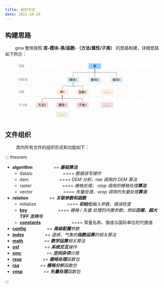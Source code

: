 ```yaml
---
title: 组织方式
date: 2021-10-29
---
```


## 构建思路

&emsp;&emsp; gma 整体按照 **库-模块-类/函数-（方法/属性/子类）** 的思路构建，详细思路如下所示：

<svg id="图层_1" data-name="图层 1" xmlns="http://www.w3.org/2000/svg" viewBox="0 0 776.87 297.86" width="100%" height="100%">
	<defs>
		<style>.cls-1{fill:#9cf;}.cls-2{isolation:isolate;}.cls-10,.cls-2{font-size:14.39px;font-family:MicrosoftYaHei, Microsoft YaHei;}.cls-3{fill:#dbeef3;}.cls-4{fill:#fcebdd;}.cls-5{fill:#f2dcda;}.cls-6,.cls-8,.cls-9{fill:none;}.cls-6{stroke:#000;stroke-linecap:round;stroke-linejoin:round;stroke-width:0.75px;}.cls-7{fill:#ebf1df;}.cls-8,.cls-9{stroke:#d3d3d3;stroke-miterlimit:10;}.cls-9{stroke-dasharray:12.16 12.16;}.cls-10{fill:gray;}</style>
	</defs>
	<g id="shape1-1">
		<rect class="cls-1" x="419.35" y="10.72" width="61.71" height="28.32"/>
		<text class="cls-2" transform="translate(442.37 29.19) scale(1.09 1)">库</text>
	</g>
	<g id="shape2-4">
		<rect class="cls-3" x="310.33" y="79.63" width="61.71" height="28.32"/>
		<text class="cls-2" transform="translate(321.59 98.11) scale(1.09 1)">模块1</text>
	</g>
	<g id="shape3-7">
		<rect class="cls-3" x="419.35" y="79.63" width="61.71" height="28.32"/>
		<text class="cls-2" transform="translate(430.61 98.11) scale(1.09 1)">模块2</text>
	</g>
	<g id="shape4-10">
		<rect class="cls-3" x="528.37" y="79.63" width="61.71" height="28.32"/>
		<text class="cls-2" transform="translate(539.63 98.11) scale(1.09 1)">模块3</text>
	</g>
	<g id="shape5-13">
		<rect class="cls-4" x="256.07" y="141" width="61.71" height="28.32"/>
		<text class="cls-2" transform="translate(275.17 159.47) scale(1.09 1)">类1</text>
	</g>
	<g id="shape7-16">
		<rect class="cls-4" x="357.64" y="141.32" width="61.71" height="28.32"/>
		<text class="cls-2" transform="translate(368.9 159.8) scale(1.09 1)">函数1</text>
	</g>
	<g id="shape9-19">
		<rect class="cls-5" x="154.5" y="206.14" width="61.71" height="28.32"/>
		<text class="cls-2" transform="translate(165.76 224.61) scale(1.09 1)">方法1</text>
	</g>
	<g id="shape10-22">
		<rect class="cls-5" x="256.07" y="206.14" width="61.71" height="28.32"/>
		<text class="cls-2" transform="translate(267.33 224.61) scale(1.09 1)">属性1</text>
	</g>
	<g id="shape11-25">
		<rect class="cls-5" x="357.64" y="206.14" width="61.71" height="28.32"/>
		<text class="cls-2" transform="translate(368.9 224.61) scale(1.09 1)">子类1</text>
	</g>
	<g id="shape12-28">
		<path class="cls-6" d="M450.21,39V79.63"/>
	</g>
	<g id="shape13-31">
		<path class="cls-6" d="M450.21,39V56.6h-109v23"/>
	</g>
	<g id="shape14-34">
		<path class="cls-6" d="M450.21,39V56.5h109V79.63"/>
	</g>
	<g id="shape15-37">
		<path class="cls-6" d="M341.19,108v17H286.93v16"/>
	</g>
	<g id="shape16-40">
		<path class="cls-6" d="M341.19,108v16.75H388.5v16.61"/>
	</g>
	<g id="shape17-43">
		<path class="cls-6" d="M286.92,169.32v36.82"/>
	</g>
	<g id="shape18-46">
		<path class="cls-6" d="M286.92,169.32v18H185.35v18.81"/>
	</g>
	<g id="shape19-49">
		<path class="cls-6" d="M286.92,169.32v17.91H388.5v18.91"/>
	</g>
	<g id="shape22-52">
		<rect class="cls-4" x="481.06" y="141" width="61.71" height="28.32"/>
		<text class="cls-2" transform="translate(496.24 159.47) scale(1.09 1)">……</text>
	</g>
	<g id="shape23-55">
		<rect class="cls-7" x="256.07" y="253.78" width="61.71" height="28.32"/>
		<text class="cls-2" transform="translate(271.25 272.26) scale(1.09 1)">……</text>
	</g>
	<g id="shape24-58">
		<rect class="cls-5" x="481.06" y="206.14" width="61.71" height="28.32"/>
		<text class="cls-2" transform="translate(496.24 224.61) scale(1.09 1)">……</text>
	</g>
	<line class="cls-8" x1="29.69" y1="50.04" x2="35.69" y2="50.04"/>
	<line class="cls-9" x1="47.85" y1="50.04" x2="722.93" y2="50.04"/>
	<line class="cls-8" x1="729.01" y1="50.04" x2="735.01" y2="50.04"/>
	<line class="cls-8" x1="29.69" y1="118.09" x2="35.69" y2="118.09"/>
	<line class="cls-9" x1="47.85" y1="118.09" x2="722.93" y2="118.09"/>
	<line class="cls-8" x1="729.01" y1="118.09" x2="735.01" y2="118.09"/>
	<line class="cls-8" x1="29.69" y1="177.25" x2="35.69" y2="177.25"/>
	<line class="cls-9" x1="47.85" y1="177.25" x2="722.93" y2="177.25"/>
	<line class="cls-8" x1="729.01" y1="177.25" x2="735.01" y2="177.25"/>
	<line class="cls-8" x1="29.69" y1="245" x2="35.69" y2="245"/>
	<line class="cls-9" x1="47.85" y1="245" x2="722.93" y2="245"/>
	<line class="cls-8" x1="729.01" y1="245" x2="735.01" y2="245"/>
	<text class="cls-10" transform="translate(65.75 28.88) scale(1.09 1)">顶层</text>
	<text class="cls-10" transform="translate(65.75 97.79) scale(1.09 1)">功能组</text>
	<text class="cls-10" transform="translate(65.75 159.16) scale(1.09 1)">功能</text>
	<text class="cls-10" transform="translate(65.75 224.3) scale(1.09 1)">子功能</text>
</svg>

## 文件组织

&emsp; &emsp; 库内所有文件的组织形式和功能如下：

::: theorem 

- **algorithm** *&emsp;&emsp; &emsp;&emsp; == **基础算法***
	* dataio *&emsp;&emsp; &emsp;&emsp; &emsp;&emsp; ==== 数据读写操作*
	* dem *&emsp;&emsp; &emsp;&emsp; &emsp;&emsp; ==== DEM 分析，raa 调用的 DEM 算法*
	* raster *&emsp;&emsp; &emsp;&emsp; &emsp;&emsp; ==== 栅格处理， rasp 调用的栅格处理**算法*** 
	* vector *&emsp;&emsp; &emsp;&emsp; &emsp;&emsp; ==== 矢量处理，vesp 调用的矢量处理**算法***
- **relation** *&emsp;&emsp; &emsp;&emsp; ==  **关联参数和函数***
	* initialize *&emsp;&emsp; &emsp;&emsp; &emsp;&emsp; ==== **初始化**输入参数，错误检查*
	* [**key**](Default.html#默认参数) *&emsp;&emsp; &emsp;&emsp; &emsp;&emsp; ==== 栅格 / 矢量 处理的内置参数，例如**压缩**，**超大 TIFF 支持**等*
	* [**constants**](Default.html#常量单位) &emsp;&emsp; &emsp;&emsp; &emsp;&emsp; ==== 常量名称、值或与国际单位的代换值
- [**config**](Function.html#高级配置) *&emsp;&emsp; &emsp;&emsp; == **高级配置**参数*
- [**index**](Function.html#指数运算) *&emsp;&emsp; &emsp;&emsp; == 遥感、气象的**指数运算**的相关算法*
- [**math**](Function.html#数学运算) *&emsp;&emsp; &emsp;&emsp; == **数学运算**相关算法*
- [**osf**](Function.html#系统交互) *&emsp;&emsp;&emsp; &emsp;&emsp; == **系统交互**操作*
- [**smc**](Function.html#空间杂项) *&emsp;&emsp;&emsp; &emsp;&emsp; == **空间杂项**计算*
- [**rasp**](Function.html#栅格处理) *&emsp;&emsp; &emsp;&emsp; == **栅格处理**函数包*
- [**raa**](Function.html#栅格分析) *&emsp;&emsp; &emsp;&emsp; == **栅格分析**函数包*
- [**vesp**](Function.html#矢量处理) *&emsp;&emsp; &emsp;&emsp; == **矢量处理**函数包*

:::

